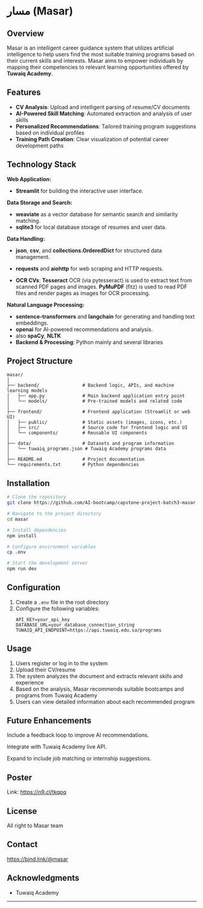 # مسار (Masar)

## Overview

Masar is an intelligent career guidance system that utilizes artificial intelligence 
to help users find the most suitable training programs based on their current skills and interests. 
Masar aims to empower individuals by mapping their competencies to relevant learning opportunities offered by **Tuwaiq Academy**.

## Features

- **CV Analysis**: Upload and intelligent parsing of resume/CV documents
- **AI-Powered Skill Matching**: Automated extraction and analysis of user skills
- **Personalized Recommendations**: Tailored training program suggestions based on individual profiles
- **Training Path Creation**: Clear visualization of potential career development paths

## Technology Stack

**Web Application:**  
- **Streamlit** for building the interactive user interface.

**Data Storage and Search:**  
- **weaviate** as a vector database for semantic search and similarity matching.  
- **sqlite3** for local database storage of resumes and user data.

**Data Handling:**  
- **json**, **csv**, and **collections.OrderedDict** for structured data management.  
- **requests** and **aiohttp** for web scraping and HTTP requests.

- **OCR CVs**:
**Tesseract** OCR (via pytesseract) is used to extract text from scanned PDF pages and images.
**PyMuPDF** (fitz) is used to read PDF files and render pages as images for OCR processing.

**Natural Language Processing:**  
- **sentence-transformers** and **langchain** for generating and handling text embeddings.  
- **openai** for AI-powered recommendations and analysis.
- also **spaCy**, **NLTK**
- **Backend & Processing**: Python mainly and several libraries

## Project Structure

```
masar/
│
├── backend/                # Backend logic, APIs, and machine learning models
│   ├── app.py              # Main backend application entry point
│   └── models/             # Pre-trained models and related code
│
├── frontend/               # Frontend application (Streamlit or web UI)
│   ├── public/             # Static assets (images, icons, etc.)
│   ├── src/                # Source code for frontend logic and UI
│   └── components/         # Reusable UI components
│
├── data/                   # Datasets and program information
│   └── tuwaiq_programs.json # Tuwaiq Academy programs data
│
├── README.md               # Project documentation
└── requirements.txt        # Python dependencies
```
## Installation

```bash
# Clone the repository
git clone https://github.com/AI-bootcamp/capstone-project-batch3-masar

# Navigate to the project directory
cd masar

# Install dependencies
npm install 

# Configure environment variables
cp .env

# Start the development server
npm run dev 
```

## Configuration

1. Create a `.env` file in the root directory
2. Configure the following variables:
   ```
   API_KEY=your_api_key
   DATABASE_URL=your_database_connection_string
   TUWAIQ_API_ENDPOINT=https://api.tuwaiq.edu.sa/programs
   ```

## Usage

1. Users register or log in to the system
2. Upload their CV/resume 
3. The system analyzes the document and extracts relevant skills and experience
4. Based on the analysis, Masar recommends suitable bootcamps and programs from Tuwaiq Academy
5. Users can view detailed information about each recommended program

## Future Enhancements

Include a feedback loop to improve AI recommendations.

Integrate with Tuwaiq Academy live API.

Expand to include job matching or internship suggestions.

## Poster
Link: https://n9.cl/tkqpq


## License

All right to Masar team

## Contact

https://bind.link/@masar

## Acknowledgments

- Tuwaiq Academy 

---

